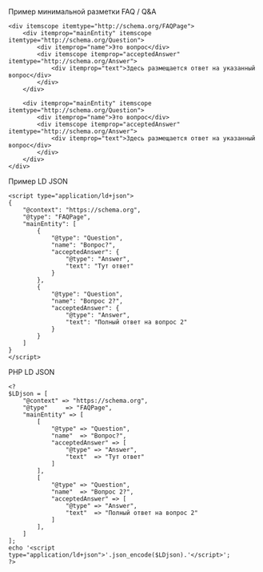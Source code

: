 Пример минимальной разметки FAQ / Q&A

	<div itemscope itemtype="http://schema.org/FAQPage">
		<div itemprop="mainEntity" itemscope itemtype="http://schema.org/Question">
			<div itemprop="name">Это вопрос</div>
			<div itemscope itemprop="acceptedAnswer" itemtype="http://schema.org/Answer">
				<div itemprop="text">Здесь размещается ответ на указанный вопрос</div>
			</div>
		</div>

		<div itemprop="mainEntity" itemscope itemtype="http://schema.org/Question">
			<div itemprop="name">Это вопрос</div>
			<div itemscope itemprop="acceptedAnswer" itemtype="http://schema.org/Answer">
				<div itemprop="text">Здесь размещается ответ на указанный вопрос</div>
			</div>
		</div>
	</div>


Пример LD JSON

	<script type="application/ld+json">
	{
		"@context": "https://schema.org",
		"@type": "FAQPage",
		"mainEntity": [
			{
				"@type": "Question",
				"name": "Вопрос?",
				"acceptedAnswer": {
					"@type": "Answer",
					"text": "Тут ответ"
				}
			},
			{
				"@type": "Question",
				"name": "Вопрос 2?",
				"acceptedAnswer": {
					"@type": "Answer",
					"text": "Полный ответ на вопрос 2"
				}
			}
		]
	}
	</script>

PHP LD JSON

	<?
	$LDjson = [
		"@context" => "https://schema.org",
		"@type"		=> "FAQPage",
		"mainEntity" => [
			[
				"@type" => "Question",
				"name"	=> "Вопрос?",
				"acceptedAnswer" => [
					"@type" => "Answer",
					"text"	=> "Тут ответ"
				]
			],
			[
				"@type" => "Question",
				"name"	=> "Вопрос 2?",
				"acceptedAnswer" => [
					"@type" => "Answer",
					"text"	=> "Полный ответ на вопрос 2"
				]
			],
		]
	];
	echo '<script type="application/ld+json">'.json_encode($LDjson).'</script>';
	?>
